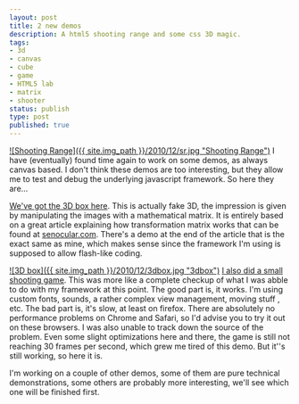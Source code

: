 ```yaml
---
layout: post
title: 2 new demos
description: A html5 shooting range and some css 3D magic.
tags:
- 3d
- canvas
- cube
- game
- HTML5 lab
- matrix
- shooter
status: publish
type: post
published: true
---
```

[![Shooting Range]({{ site.img_path }}/2010/12/sr.jpg "Shooting Range")](http://yannick-lohse.fr/2010/12/2-demos/)
I have (eventually) found time again to work on some demos, as always canvas based. I don't think these demos are too interesting, but they allow me to test and debug the underlying javascript framework. So here they are…

[We've got the 3D box here](http://code.yannick-lohse.fr/3dbox/3dbox.php "3D box"). This is actually fake 3D, the impression is given by manipulating the images with a mathematical matrix. It is entirely based on a great article explaining how transformation matrix works that can be found at [senocular.com](http://www.senocular.com/flash/tutorials/transformmatrix/ "Transfomration Matrix"). There's a demo at the end of the article that is the exact same as mine, which makes sense since the framework I'm using is supposed to allow flash-like coding.

[![3D box]({{ site.img_path }}/2010/12/3dbox.jpg "3dbox")](http://yannick-lohse.fr/wp-content/uploads/2010/12/3dbox.jpg)
[I also did a small shooting game](http://code.yannick-lohse.fr/sr/ "Shooting range game"). This was more like a complete checkup of what I was abble to do with my framework at this point. The good part is, it works. I'm using custom fonts, sounds, a rather complex view management, moving stuff , etc. The bad part is, it's slow, at least on firefox. There are absolutely no performance problems on Chrome and Safari, so I'd advise you to try it out on these browsers. I was also unable to track down the source of the problem. Even some slight optimizations here and there, the game is still not reaching 30 frames per second, which grew me tired of this demo. But it''s still working, so here it is.

I'm working on a couple of other demos, some of them are pure technical demonstrations, some others are probably more interesting, we'll see which one will be finished first.
